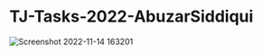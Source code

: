 # TJ-Tasks-2022-AbuzarSiddiqui
![Screenshot 2022-11-14 163201](https://user-images.githubusercontent.com/115387090/201662185-f6e7ddde-4c23-46b7-870d-9b9735db357e.jpg)
